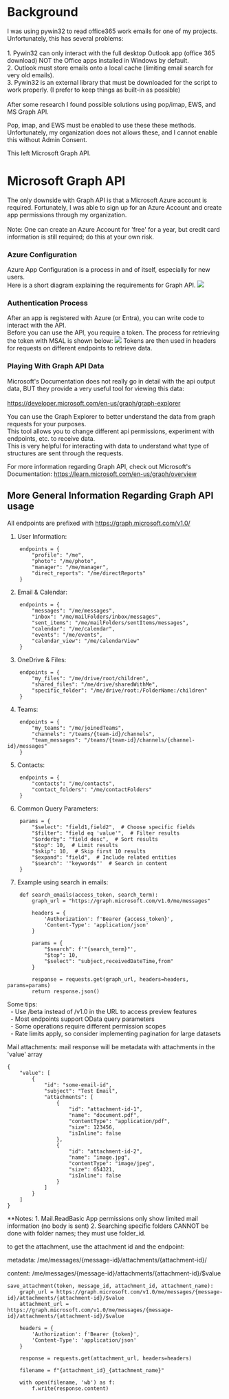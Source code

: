 <h1>Background</h1>    
I was using pywin32 to read office365 work emails for one of my projects. 
Unfortunately, this has several problems:<br/><br/>
    1. Pywin32 can only interact with the full desktop Outlook app (office 365 download) NOT the Office apps installed in Windows by default.<br/>
    2. Outlook must store emails onto a local cache (limiting email search for very old emails).<br/>
    3. Pywin32 is an external library that must be downloaded for the script to work properly. (I prefer to keep things as built-in as possible)<br/>
<br/>
After some research I found possible solutions using pop/imap, EWS, and MS Graph API.<br/>

Pop, imap, and EWS must be enabled to use these these methods. Unfortunately, my organization does not allows these, and I cannot enable this without Admin Consent.

This left Microsoft Graph API.

<h1>Microsoft Graph API</h1>   
The only downside with Graph API is that a Microsoft Azure account is required. Fortunately, I was able to sign up for an Azure Account and create app permissions through
my organization.<br/>
<br/>Note: One can create an Azure Account for 'free' for a year, but credit card information is still required; do this at your own risk.

<h3>Azure Configuration</h3>
Azure App Configuration is a process in and of itself, especially for new users. <br/>
Here is a short diagram explaining the requirements for Graph API.
<img src="Azure config.svg"/>


<h3>Authentication Process</h3>
After an app is registered with Azure (or Entra), you can write code to interact with the API.<br/>
Before you can use the API, you require a token. The process for retrieving the token with MSAL is shown below:
<img src="Authentication Process.svg"/>
Tokens are then used in headers for requests on different endpoints to retrieve data.


<h3>Playing With Graph API Data</h3>


Microsoft's Documentation does not really go in detail with the api output data, BUT they provide a very useful tool for viewing this data:<br><br/>
https://developer.microsoft.com/en-us/graph/graph-explorer<br/>

You can use the Graph Explorer to better understand the data from graph requests for your purposes.<br/>
This tool allows you to change different api permissions, experiment with endpoints, etc. to receive data.<br/>
This is very helpful for interacting with data to understand what type of structures are sent through the requests.

For more information regarding Graph API, check out Microsoft's Documentation:
https://learn.microsoft.com/en-us/graph/overview


<h2>More General Information Regarding Graph API usage</h2>   

All endpoints are prefixed with https://graph.microsoft.com/v1.0/

1. User Information:
```
    endpoints = {
        "profile": "/me",
        "photo": "/me/photo",
        "manager": "/me/manager",
        "direct_reports": "/me/directReports"
    }
```
2. Email & Calendar:
```
    endpoints = {
        "messages": "/me/messages",
        "inbox": "/me/mailFolders/inbox/messages",
        "sent_items": "/me/mailFolders/sentItems/messages",
        "calendar": "/me/calendar",
        "events": "/me/events",
        "calendar_view": "/me/calendarView"
    }
```

3. OneDrive & Files:
```
    endpoints = {
        "my_files": "/me/drive/root/children",
        "shared_files": "/me/drive/sharedWithMe",
        "specific_folder": "/me/drive/root:/FolderName:/children"
    }
```
4. Teams:
```
    endpoints = {
        "my_teams": "/me/joinedTeams",
        "channels": "/teams/{team-id}/channels",
        "team_messages": "/teams/{team-id}/channels/{channel-id}/messages"
    }
```
5. Contacts:
```
    endpoints = {
        "contacts": "/me/contacts",
        "contact_folders": "/me/contactFolders"
    }
```
6. Common Query Parameters:
```
    params = {
        "$select": "field1,field2",  # Choose specific fields
        "$filter": "field eq 'value'",  # Filter results
        "$orderby": "field desc",  # Sort results
        "$top": 10,  # Limit results
        "$skip": 10,  # Skip first 10 results
        "$expand": "field",  # Include related entities
        "$search": '"keywords"'  # Search in content
    }
```
7. Example using search in emails:
```
    def search_emails(access_token, search_term):
        graph_url = "https://graph.microsoft.com/v1.0/me/messages"
    
        headers = {
            'Authorization': f'Bearer {access_token}',
            'Content-Type': 'application/json'
        }
        
        params = {
            "$search": f'"{search_term}"',
            "$top": 10,
            "$select": "subject,receivedDateTime,from"
        }
    
        response = requests.get(graph_url, headers=headers, params=params)
        return response.json()
```
Some tips:<br/>
&nbsp;&nbsp;- Use /beta instead of /v1.0 in the URL to access preview features<br/>
&nbsp;&nbsp;- Most endpoints support OData query parameters<br/>
&nbsp;&nbsp;- Some operations require different permission scopes<br/>
&nbsp;&nbsp;- Rate limits apply, so consider implementing pagination for large datasets<br/>


Mail attachments:
mail response will be metadata with attachments in the 'value' array
```
{
    "value": [
        {
            "id": "some-email-id",
            "subject": "Test Email",
            "attachments": [
                {
                    "id": "attachment-id-1",
                    "name": "document.pdf",
                    "contentType": "application/pdf",
                    "size": 123456,
                    "isInline": false
                },
                {
                    "id": "attachment-id-2",
                    "name": "image.jpg",
                    "contentType": "image/jpeg",
                    "size": 654321,
                    "isInline": false
                }
            ]
        }
    ]
}
```
**Notes: 
    1. Mail.ReadBasic App permissions only show limited mail information (no body is sent)
    2. Searching specific folders CANNOT be done with folder names; they must use folder_id.

to get the attachment, use the attachment id and the endpoint:

metadata:
/me/messages/{message-id}/attachments/{attachment-id}/


content:
/me/messages/{message-id}/attachments/{attachment-id}/$value
```
save_attachment(token, message_id, attachment_id, attachment_name):
    graph_url = https://graph.microsoft.com/v1.0/me/messages/{message-id}/attachments/{attachment-id}/$value
    attachment_url = https://graph.microsoft.com/v1.0/me/messages/{message-id}/attachments/{attachment-id}/$value

    headers = {
        'Authorization': f'Bearer {token}',
        'Content-Type': 'application/json'
    }

    response = requests.get(attachment_url, headers=headers)

    filename = f"{attachment_id}_{attachment_name}"
    
    with open(filename, 'wb') as f:
        f.write(response.content)
```
